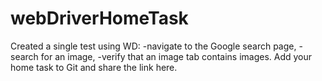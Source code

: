 # webDriverHomeTask
Created a single test using WD: 
-navigate to the Google search page, 
-search for an image,
-verify that an image tab contains images. Add your home task to Git and share the link here.
